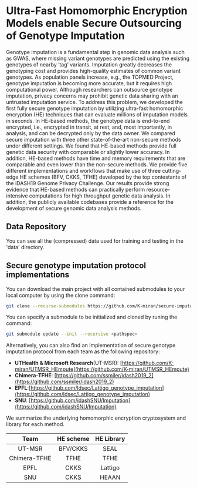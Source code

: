 # Ultra-Fast Homomorphic Encryption Models enable Secure Outsourcing of Genotype Imputation

Genotype imputation is a fundamental step in genomic data analysis such as GWAS, where missing variant genotypes are predicted using the existing genotypes of nearby ‘tag’ variants. Imputation greatly decreases the genotyping cost and provides high-quality estimates of common variant genotypes. As population panels increase, e.g., the TOPMED Project, genotype imputation is becoming more accurate, but it requires high computational power. Although researchers can outsource genotype imputation, privacy concerns may prohibit genetic data sharing with an untrusted imputation service. To address this problem, we developed the first fully secure genotype imputation by utilizing ultra-fast homomorphic encryption (HE) techniques that can evaluate millions of imputation models in seconds. In HE-based methods, the genotype data is end-to-end encrypted, i.e., encrypted in transit, at rest, and, most importantly, in analysis, and can be decrypted only by the data owner. We compared secure imputation with three other state-of-the-art non-secure methods under different settings. We found that HE-based methods provide full genetic data security with comparable or slightly lower accuracy. In addition, HE-based methods have time and memory requirements that are comparable and even lower than the non-secure methods. We provide five different implementations and workflows that make use of three cutting-edge HE schemes (BFV, CKKS, TFHE) developed by the top contestants of the iDASH19 Genome Privacy Challenge. Our results provide strong evidence that HE-based methods can practically perform resource-intensive computations for high throughput genetic data analysis. In addition, the publicly available codebases provide a reference for the development of secure genomic data analysis methods.

## Data Repository
You can see all the (compressed) data used for training and testing in the 'data' directory. 

## Secure genotype imputation protocol implementations 

You can download the main project with all contained submodules to your local computer by using the clone command: 
```sh
git clone --recurse-submodules https://github.com/K-miran/secure-imputation.git
```
You can specify a submodule to be initialized and cloned by runing the command:
```sh
git submodule update --init --recursive <pathspec>
```

Alternatively, you can also find an Implementation of secure genotype imputation protocol from each team as the following repository:

- **UTHealth & Microsoft Research**(UT-MSR): [https://github.com/K-miran/UTMSR_HEmpute](https://github.com/K-miran/UTMSR_HEmpute)
- **Chimera-TFHE**: [https://github.com/ssmiler/idash2019_2](https://github.com/ssmiler/idash2019_2)
- **EPFL**:[https://github.com/ldsec/Lattigo_genotype_imputation](https://github.com/ldsec/Lattigo_genotype_imputation)
- **SNU**: [https://github.com/idashSNU/Imputation](https://github.com/idashSNU/Imputation)


We summarize the underlying homomorphic encryption cryptosystem and library for each method.

| Team | HE scheme | HE Library |
| :-: | :-: | :-: |
| UT-MSR | BFV/CKKS | SEAL |
| Chimera-TFHE | TFHE | TFHE |
| EPFL | CKKS | Lattigo |
| SNU | CKKS | HEAAN |
